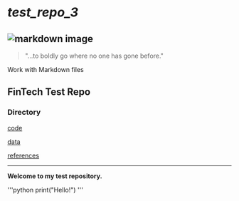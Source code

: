 # *test_repo_3*

![markdown image](Desktop/fintech.jpg_fit=scale)
---
> "...to boldly go where no one has gone before."


Work with Markdown files

## FinTech Test Repo

### Directory

[code](code)

[data](data)

[references](references)

---


**Welcome to my test repository.**

'''python
print("Hello!")
'''